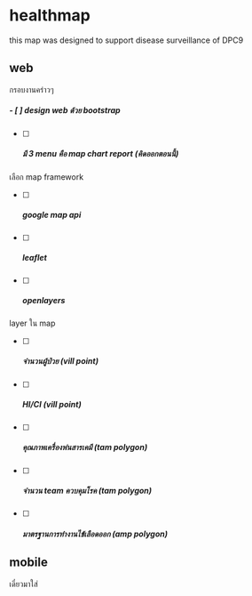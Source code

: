 # healthmap
this map was designed to support disease surveillance of DPC9


## web
กรอบงานคร่าวๆ 
##### - [ ] design web ด้วย bootstrap 
- [ ] ##### มี 3 menu คือ map chart report (คิดออกตอนนี้)

เลือก map framework  
- [ ] ##### google map api
- [ ] ##### leaflet
- [ ] ##### openlayers

layer ใน map
- [ ] ##### จำนวนผู้ป่วย (vill point)
- [ ] ##### HI/CI (vill point)
- [ ] ##### คุณภาพเครื่องพ่นสารเคมี (tam polygon)
- [ ] ##### จำนวน team ควบคุมโรค (tam polygon)
- [ ] ##### มาตรฐานการทำงานไข้เลือดออก (amp polygon)
 
## mobile
เดี๋ยวมาใส่
